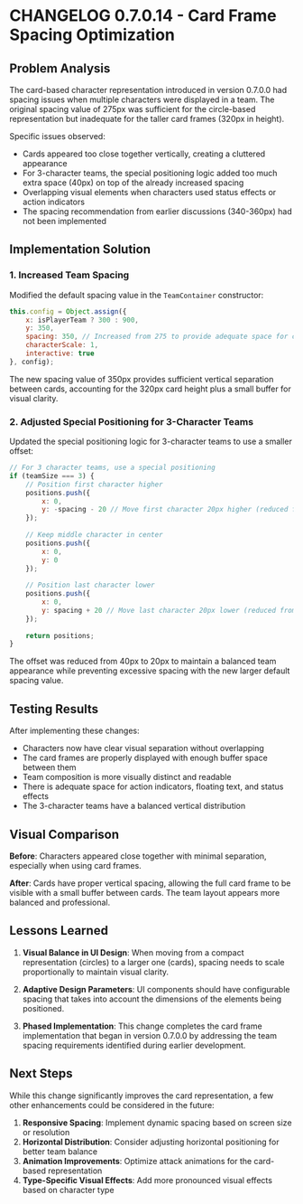 # CHANGELOG 0.7.0.14 - Card Frame Spacing Optimization

## Problem Analysis

The card-based character representation introduced in version 0.7.0.0 had spacing issues when multiple characters were displayed in a team. The original spacing value of 275px was sufficient for the circle-based representation but inadequate for the taller card frames (320px in height).

Specific issues observed:
- Cards appeared too close together vertically, creating a cluttered appearance
- For 3-character teams, the special positioning logic added too much extra space (40px) on top of the already increased spacing
- Overlapping visual elements when characters used status effects or action indicators
- The spacing recommendation from earlier discussions (340-360px) had not been implemented

## Implementation Solution

### 1. Increased Team Spacing

Modified the default spacing value in the `TeamContainer` constructor:

```javascript
this.config = Object.assign({
    x: isPlayerTeam ? 300 : 900,
    y: 350,
    spacing: 350, // Increased from 275 to provide adequate space for card frames
    characterScale: 1,
    interactive: true
}, config);
```

The new spacing value of 350px provides sufficient vertical separation between cards, accounting for the 320px card height plus a small buffer for visual clarity.

### 2. Adjusted Special Positioning for 3-Character Teams

Updated the special positioning logic for 3-character teams to use a smaller offset:

```javascript
// For 3 character teams, use a special positioning
if (teamSize === 3) {
    // Position first character higher
    positions.push({
        x: 0,
        y: -spacing - 20 // Move first character 20px higher (reduced from 40px with increased spacing)
    });
    
    // Keep middle character in center
    positions.push({
        x: 0,
        y: 0
    });
    
    // Position last character lower
    positions.push({
        x: 0,
        y: spacing + 20 // Move last character 20px lower (reduced from 40px with increased spacing)
    });
    
    return positions;
}
```

The offset was reduced from 40px to 20px to maintain a balanced team appearance while preventing excessive spacing with the new larger default spacing value.

## Testing Results

After implementing these changes:
- Characters now have clear visual separation without overlapping
- The card frames are properly displayed with enough buffer space between them
- Team composition is more visually distinct and readable
- There is adequate space for action indicators, floating text, and status effects
- The 3-character teams have a balanced vertical distribution

## Visual Comparison

**Before**: Characters appeared close together with minimal separation, especially when using card frames.

**After**: Cards have proper vertical spacing, allowing the full card frame to be visible with a small buffer between cards. The team layout appears more balanced and professional.

## Lessons Learned

1. **Visual Balance in UI Design**: When moving from a compact representation (circles) to a larger one (cards), spacing needs to scale proportionally to maintain visual clarity.

2. **Adaptive Design Parameters**: UI components should have configurable spacing that takes into account the dimensions of the elements being positioned.

3. **Phased Implementation**: This change completes the card frame implementation that began in version 0.7.0.0 by addressing the team spacing requirements identified during earlier development.

## Next Steps

While this change significantly improves the card representation, a few other enhancements could be considered in the future:

1. **Responsive Spacing**: Implement dynamic spacing based on screen size or resolution
2. **Horizontal Distribution**: Consider adjusting horizontal positioning for better team balance
3. **Animation Improvements**: Optimize attack animations for the card-based representation
4. **Type-Specific Visual Effects**: Add more pronounced visual effects based on character type